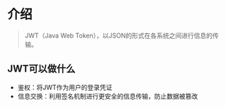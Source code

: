 # 介绍

> JWT（Java Web Token），以JSON的形式在各系统之间进行信息的传输。

## JWT可以做什么

- 鉴权：将JWT作为用户的登录凭证
- 信息交换：利用签名机制进行更安全的信息传输，防止数据被篡改

